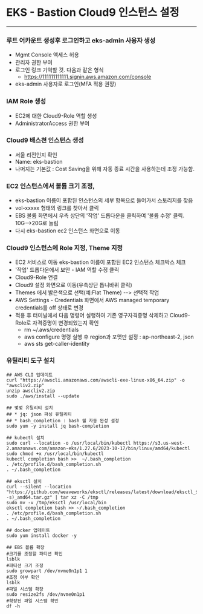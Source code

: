 # EKS - Bastion Cloud9 인스턴스 설정
------------------------
### 루트 어카운트 생성후 로그인하고 eks-admin 사용자 생성
- Mgmt Console 액세스 허용
- 관리자 권한 부여
- 로그인 링크 기억할 것. 다음과 같은 형식
  * https://111111111111.signin.aws.amazon.com/console
- eks-admin 사용자로 로그인(MFA 적용 권장)

### IAM Role 생성
- EC2에 대한 Cloud9-Role 역할 생성
- AdministratorAccess 권한 부여

### Cloud9 배스쳔 인스턴스 생성
- 서울 리전인지 확인
- Name: eks-bastion
- 나머지는 기본값 : Cost Saving을 위해 자동 종료 시간을 사용하는데 조정 가능함.

### EC2 인스턴스에서 볼륨 크기 조정, 
- eks-bastion 이름이 포함된 인스턴스의 세부 항목으로 들어가서 스토리지를 찾음
- vol-xxxxx 형태의 링크를 찾아서 클릭
- EBS 볼륨 화면에서 우측 상단의 '작업' 드롭다운을 클릭하여 '볼륨 수정' 클릭. 10G-->20G로 늘림
- 다시 eks-bastion ec2 인스턴스 화면으로 이동

### Cloud9 인스턴스에 Role 지정, Theme 지정
- EC2 서비스로 이동 eks-bastion 이름이 포함된 EC2 인스턴스 체크박스 체크
- '작업' 드롭다운에서 보안 - IAM 역할 수정 클릭
- Cloud9-Role 연결
- Cloud9 설정 화면으로 이동(우측상단 톱니바퀴 클릭)
- Themes 에서 밝은색으로 선택(예:Flat Theme) --> 선택적 작업
- AWS Settings - Credentials 화면에서 AWS managed temporary credentials를 off 상태로 변경
- 적용 후 터미널에서 다음 명령어 실행하여 기존 영구자격증명 삭제하고 Cloud9-Role로 자격증명이 변경되었는지 확인
  * rm ~/.aws/credentials
  * aws configure 명령 실행 후 region과 포맷만 설정 : ap-northeast-2, json
  * aws sts get-caller-identity 

### 유틸리티 도구 설치
~~~
## AWS CLI 업데이트
curl "https://awscli.amazonaws.com/awscli-exe-linux-x86_64.zip" -o "awscliv2.zip"
unzip awscliv2.zip
sudo ./aws/install --update

## 몇몇 유틸리티 설치
## * jq: json 파싱 유틸리티
## * bash_completion : bash 쉘 자동 완성 설정
sudo yum -y install jq bash-completion 

## kubectl 설치
sudo curl --location -o /usr/local/bin/kubectl https://s3.us-west-2.amazonaws.com/amazon-eks/1.27.6/2023-10-17/bin/linux/amd64/kubectl
sudo chmod +x /usr/local/bin/kubectl
kubectl completion bash >>  ~/.bash_completion
. /etc/profile.d/bash_completion.sh
. ~/.bash_completion
  
## eksctl 설치
curl --silent --location "https://github.com/weaveworks/eksctl/releases/latest/download/eksctl_$(uname -s)_amd64.tar.gz" | tar xz -C /tmp
sudo mv -v /tmp/eksctl /usr/local/bin
eksctl completion bash >> ~/.bash_completion
. /etc/profile.d/bash_completion.sh
. ~/.bash_completion

## docker 업데이트
sudo yum install docker -y

## EBS 볼륨 확장
#크기를 조정할 파티션 확인
lsblk
#파티션 크기 조정
sudo growpart /dev/nvme0n1p1 1
#조정 여부 확인
lsblk
#파일 시스템 확장
sudo resize2fs /dev/nvme0n1p1
#확장된 파일 시스템 확인
df -h
~~~
